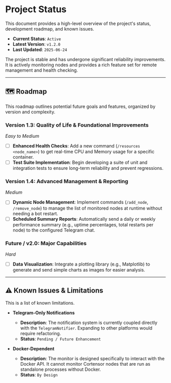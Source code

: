 # Project Status

This document provides a high-level overview of the project's status, development roadmap, and known issues.

* **Current Status**: `Active`
* **Latest Version**: `v1.2.0`
* **Last Updated**: `2025-06-24`

The project is stable and has undergone significant reliability improvements. It is actively monitoring nodes and provides a rich feature set for remote management and health checking.

---

## 🗺️ Roadmap

This roadmap outlines potential future goals and features, organized by version and complexity.

### Version 1.3: Quality of Life & Foundational Improvements
*Easy to Medium*
- [ ] **Enhanced Health Checks**: Add a new command (`/resources <node_name>`) to get real-time CPU and Memory usage for a specific container.
- [ ] **Test Suite Implementation**: Begin developing a suite of unit and integration tests to ensure long-term reliability and prevent regressions.

### Version 1.4: Advanced Management & Reporting
*Medium*
- [ ] **Dynamic Node Management**: Implement commands (`/add_node`, `/remove_node`) to manage the list of monitored nodes at runtime without needing a bot restart.
- [ ] **Scheduled Summary Reports**: Automatically send a daily or weekly performance summary (e.g., uptime percentages, total restarts per node) to the configured Telegram chat.

### Future / v2.0: Major Capabilities
*Hard*
- [ ] **Data Visualization**: Integrate a plotting library (e.g., Matplotlib) to generate and send simple charts as images for easier analysis.

---

## ⚠️ Known Issues & Limitations

This is a list of known limitations.

* **Telegram-Only Notifications**
    * **Description**: The notification system is currently coupled directly with the `TelegramNotifier`. Expanding to other platforms would require refactoring.
    * **Status**: `Pending / Future Enhancement`

* **Docker-Dependent**
    * **Description**: The monitor is designed specifically to interact with the Docker API. It cannot monitor Cortensor nodes that are run as standalone processes without Docker.
    * **Status**: `By Design`

